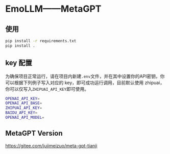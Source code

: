 # EmoLLM——MetaGPT

## 使用

```bash
pip install -r requirements.txt
pip install .
```

## key 配置

为确保项目正常运行，请在项目内新建`.env`文件，并在其中设置你的API密钥，你可以根据下列例子写入对应的 key，即可成功运行调用，目前默认使用 zhipuai，你可以仅写入`ZHIPUAI_API_KEY`即可使用。

```bash
OPENAI_API_KEY=
OPENAI_API_BASE=
ZHIPUAI_API_KEY=
BAIDU_API_KEY=
OPENAI_API_MODEL=
```

## MetaGPT Version

https://gitee.com/jujimeizuo/meta-gpt-tianji